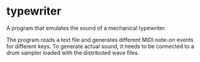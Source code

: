 typewriter
==========

A program that emulates the sound of a mechanical typewriter.

The program reads a text file and generates different MIDI note-on events for different keys. To generate actual sound, it needs to be connected to a drum sampler loaded with the distributed wave files.
